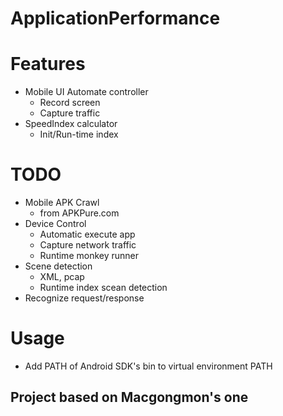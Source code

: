 # ApplicationPerformance

# Features
- Mobile UI Automate controller
  - Record screen
  - Capture traffic
- SpeedIndex calculator
  - Init/Run-time index

# TODO
- Mobile APK Crawl
  - from APKPure.com
- Device Control
  - Automatic execute app
  - Capture network traffic
  - Runtime monkey runner
- Scene detection
  - XML, pcap 
  - Runtime index scean detection
- Recognize request/response


# Usage
- Add PATH of Android SDK's bin to virtual environment PATH

## Project based on Macgongmon's one
